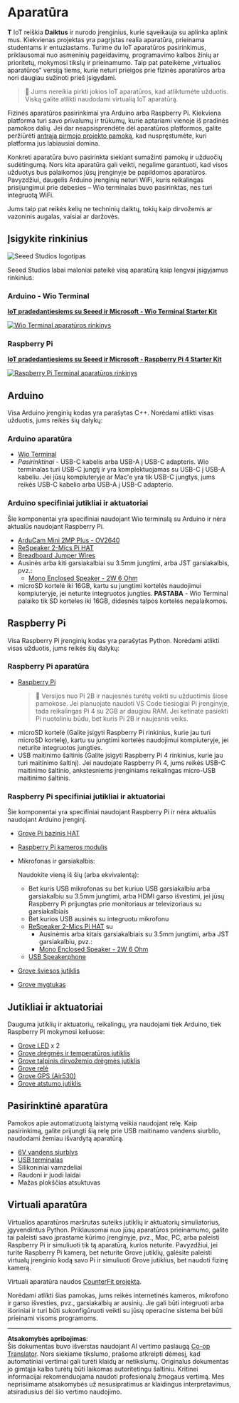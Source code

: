 <!--
CO_OP_TRANSLATOR_METADATA:
{
  "original_hash": "3dce18fab38adf93ff30b8c221b1eec5",
  "translation_date": "2025-08-28T18:55:05+00:00",
  "source_file": "hardware.md",
  "language_code": "lt"
}
-->
# Aparatūra

**T** IoT reiškia **Daiktus** ir nurodo įrenginius, kurie sąveikauja su aplinka aplink mus. Kiekvienas projektas yra pagrįstas realia aparatūra, prieinama studentams ir entuziastams. Turime du IoT aparatūros pasirinkimus, priklausomai nuo asmeninių pageidavimų, programavimo kalbos žinių ar prioritetų, mokymosi tikslų ir prieinamumo. Taip pat pateikėme „virtualios aparatūros“ versiją tiems, kurie neturi prieigos prie fizinės aparatūros arba nori daugiau sužinoti prieš įsigydami.

> 💁 Jums nereikia pirkti jokios IoT aparatūros, kad atliktumėte užduotis. Viską galite atlikti naudodami virtualią IoT aparatūrą.

Fizinės aparatūros pasirinkimai yra Arduino arba Raspberry Pi. Kiekviena platforma turi savo privalumų ir trūkumų, kurie aptariami vienoje iš pradinės pamokos dalių. Jei dar neapsisprendėte dėl aparatūros platformos, galite peržiūrėti [antrąją pirmojo projekto pamoką](./1-getting-started/lessons/2-deeper-dive/README.md), kad nuspręstumėte, kuri platforma jus labiausiai domina.

Konkreti aparatūra buvo pasirinkta siekiant sumažinti pamokų ir užduočių sudėtingumą. Nors kita aparatūra gali veikti, negalime garantuoti, kad visos užduotys bus palaikomos jūsų įrenginyje be papildomos aparatūros. Pavyzdžiui, daugelis Arduino įrenginių neturi WiFi, kuris reikalingas prisijungimui prie debesies – Wio terminalas buvo pasirinktas, nes turi integruotą WiFi.

Jums taip pat reikės kelių ne techninių daiktų, tokių kaip dirvožemis ar vazoninis augalas, vaisiai ar daržovės.

## Įsigykite rinkinius

![Seeed Studios logotipas](../../translated_images/seeed-logo.74732b6b482b6e8e8bdcc06f0541fc92b1dabf5e3e8f37afb91e04393a8cb977.lt.png)

Seeed Studios labai maloniai pateikė visą aparatūrą kaip lengvai įsigyjamus rinkinius:

### Arduino - Wio Terminal

**[IoT pradedantiesiems su Seeed ir Microsoft - Wio Terminal Starter Kit](https://www.seeedstudio.com/IoT-for-beginners-with-Seeed-and-Microsoft-Wio-Terminal-Starter-Kit-p-5006.html)**

[![Wio Terminal aparatūros rinkinys](../../translated_images/wio-hardware-kit.4c70c48b85e4283a1d73e248d87d49587c0cd077eeb69cb3eca803166f63c9a5.lt.png)](https://www.seeedstudio.com/IoT-for-beginners-with-Seeed-and-Microsoft-Wio-Terminal-Starter-Kit-p-5006.html)

### Raspberry Pi

**[IoT pradedantiesiems su Seeed ir Microsoft - Raspberry Pi 4 Starter Kit](https://www.seeedstudio.com/IoT-for-beginners-with-Seeed-and-Microsoft-Raspberry-Pi-Starter-Kit-p-5004.html)**

[![Raspberry Pi Terminal aparatūros rinkinys](../../translated_images/pi-hardware-kit.26dbadaedb7dd44c73b0131d5d68ea29472ed0a9744f90d5866c6d82f2d16380.lt.png)](https://www.seeedstudio.com/IoT-for-beginners-with-Seeed-and-Microsoft-Raspberry-Pi-Starter-Kit-p-5004.html)

## Arduino

Visa Arduino įrenginių kodas yra parašytas C++. Norėdami atlikti visas užduotis, jums reikės šių dalykų:

### Arduino aparatūra

* [Wio Terminal](https://www.seeedstudio.com/Wio-Terminal-p-4509.html)
* *Pasirinktinai* - USB-C kabelis arba USB-A į USB-C adapteris. Wio terminalas turi USB-C jungtį ir yra komplektuojamas su USB-C į USB-A kabeliu. Jei jūsų kompiuteryje ar Mac'e yra tik USB-C jungtys, jums reikės USB-C kabelio arba USB-A į USB-C adapterio.

### Arduino specifiniai jutikliai ir aktuatoriai

Šie komponentai yra specifiniai naudojant Wio terminalą su Arduino ir nėra aktualūs naudojant Raspberry Pi.

* [ArduCam Mini 2MP Plus - OV2640](https://www.arducam.com/product/arducam-2mp-spi-camera-b0067-arduino/)
* [ReSpeaker 2-Mics Pi HAT](https://www.seeedstudio.com/ReSpeaker-2-Mics-Pi-HAT.html)
* [Breadboard Jumper Wires](https://www.seeedstudio.com/Breadboard-Jumper-Wire-Pack-241mm-200mm-160mm-117m-p-234.html)
* Ausinės arba kiti garsiakalbiai su 3.5mm jungtimi, arba JST garsiakalbis, pvz.:
  * [Mono Enclosed Speaker - 2W 6 Ohm](https://www.seeedstudio.com/Mono-Enclosed-Speaker-2W-6-Ohm-p-2832.html)
* microSD kortelė iki 16GB, kartu su jungtimi kortelės naudojimui kompiuteryje, jei neturite integruotos jungties. **PASTABA** - Wio Terminal palaiko tik SD korteles iki 16GB, didesnės talpos kortelės nepalaikomos.

## Raspberry Pi

Visa Raspberry Pi įrenginių kodas yra parašytas Python. Norėdami atlikti visas užduotis, jums reikės šių dalykų:

### Raspberry Pi aparatūra

* [Raspberry Pi](https://www.raspberrypi.org/products/raspberry-pi-4-model-b/)
  > 💁 Versijos nuo Pi 2B ir naujesnės turėtų veikti su užduotimis šiose pamokose. Jei planuojate naudoti VS Code tiesiogiai Pi įrenginyje, tada reikalingas Pi 4 su 2GB ar daugiau RAM. Jei ketinate pasiekti Pi nuotoliniu būdu, bet kuris Pi 2B ir naujesnis veiks.
* microSD kortelė (Galite įsigyti Raspberry Pi rinkinius, kurie jau turi microSD kortelę), kartu su jungtimi kortelės naudojimui kompiuteryje, jei neturite integruotos jungties.
* USB maitinimo šaltinis (Galite įsigyti Raspberry Pi 4 rinkinius, kurie jau turi maitinimo šaltinį). Jei naudojate Raspberry Pi 4, jums reikės USB-C maitinimo šaltinio, ankstesniems įrenginiams reikalingas micro-USB maitinimo šaltinis.

### Raspberry Pi specifiniai jutikliai ir aktuatoriai

Šie komponentai yra specifiniai naudojant Raspberry Pi ir nėra aktualūs naudojant Arduino įrenginį.

* [Grove Pi bazinis HAT](https://www.seeedstudio.com/Grove-Base-Hat-for-Raspberry-Pi.html)
* [Raspberry Pi kameros modulis](https://www.raspberrypi.org/products/camera-module-v2/)
* Mikrofonas ir garsiakalbis:

  Naudokite vieną iš šių (arba ekvivalentą):
  * Bet kuris USB mikrofonas su bet kuriuo USB garsiakalbiu arba garsiakalbiu su 3.5mm jungtimi, arba HDMI garso išvestimi, jei jūsų Raspberry Pi prijungtas prie monitoriaus ar televizoriaus su garsiakalbiais
  * Bet kurios USB ausinės su integruotu mikrofonu
  * [ReSpeaker 2-Mics Pi HAT](https://www.seeedstudio.com/ReSpeaker-2-Mics-Pi-HAT.html) su
    * Ausinėmis arba kitais garsiakalbiais su 3.5mm jungtimi, arba JST garsiakalbiu, pvz.:
    * [Mono Enclosed Speaker - 2W 6 Ohm](https://www.seeedstudio.com/Mono-Enclosed-Speaker-2W-6-Ohm-p-2832.html)
  * [USB Speakerphone](https://www.amazon.com/USB-Speakerphone-Conference-Business-Microphones/dp/B07Q3D7F8S/ref=sr_1_1?dchild=1&keywords=m0&qid=1614647389&sr=8-1)
* [Grove šviesos jutiklis](https://www.seeedstudio.com/Grove-Light-Sensor-v1-2-LS06-S-phototransistor.html)
* [Grove mygtukas](https://www.seeedstudio.com/Grove-Button.html)

## Jutikliai ir aktuatoriai

Dauguma jutiklių ir aktuatorių, reikalingų, yra naudojami tiek Arduino, tiek Raspberry Pi mokymosi keliuose:

* [Grove LED](https://www.seeedstudio.com/Grove-LED-Pack-p-4364.html) x 2
* [Grove drėgmės ir temperatūros jutiklis](https://www.seeedstudio.com/Grove-Temperature-Humidity-Sensor-DHT11.html)
* [Grove talpinis dirvožemio drėgmės jutiklis](https://www.seeedstudio.com/Grove-Capacitive-Moisture-Sensor-Corrosion-Resistant.html)
* [Grove relė](https://www.seeedstudio.com/Grove-Relay.html)
* [Grove GPS (Air530)](https://www.seeedstudio.com/Grove-GPS-Air530-p-4584.html)
* [Grove atstumo jutiklis](https://www.seeedstudio.com/Grove-Time-of-Flight-Distance-Sensor-VL53L0X.html)

## Pasirinktinė aparatūra

Pamokos apie automatizuotą laistymą veikia naudojant relę. Kaip pasirinkimą, galite prijungti šią relę prie USB maitinamo vandens siurblio, naudodami žemiau išvardytą aparatūrą.

* [6V vandens siurblys](https://www.seeedstudio.com/6V-Mini-Water-Pump-p-1945.html)
* [USB terminalas](https://www.adafruit.com/product/3628)
* Silikoniniai vamzdeliai
* Raudoni ir juodi laidai
* Mažas plokščias atsuktuvas

## Virtuali aparatūra

Virtualios aparatūros maršrutas suteiks jutiklių ir aktuatorių simuliatorius, įgyvendintus Python. Priklausomai nuo jūsų aparatūros prieinamumo, galite tai paleisti savo įprastame kūrimo įrenginyje, pvz., Mac, PC, arba paleisti Raspberry Pi ir simuliuoti tik tą aparatūrą, kurios neturite. Pavyzdžiui, jei turite Raspberry Pi kamerą, bet neturite Grove jutiklių, galėsite paleisti virtualų įrenginio kodą savo Pi ir simuliuoti Grove jutiklius, bet naudoti fizinę kamerą.

Virtuali aparatūra naudos [CounterFit projektą](https://github.com/CounterFit-IoT/CounterFit).

Norėdami atlikti šias pamokas, jums reikės internetinės kameros, mikrofono ir garso išvesties, pvz., garsiakalbių ar ausinių. Jie gali būti integruoti arba išoriniai ir turi būti sukonfigūruoti veikti su jūsų operacine sistema bei būti prieinami visoms programoms.

---

**Atsakomybės apribojimas**:  
Šis dokumentas buvo išverstas naudojant AI vertimo paslaugą [Co-op Translator](https://github.com/Azure/co-op-translator). Nors siekiame tikslumo, prašome atkreipti dėmesį, kad automatiniai vertimai gali turėti klaidų ar netikslumų. Originalus dokumentas jo gimtąja kalba turėtų būti laikomas autoritetingu šaltiniu. Kritinei informacijai rekomenduojama naudoti profesionalų žmogaus vertimą. Mes neprisiimame atsakomybės už nesusipratimus ar klaidingus interpretavimus, atsiradusius dėl šio vertimo naudojimo.